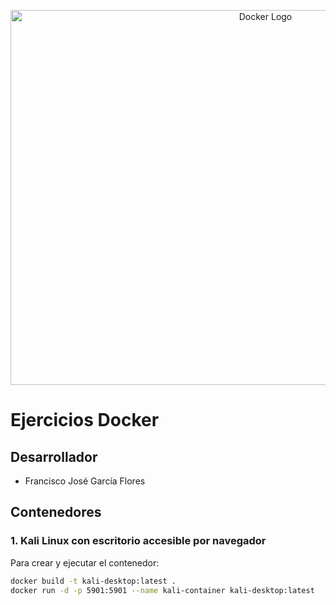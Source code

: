 <p align="center">
  <img src="https://1000logos.net/wp-content/uploads/2021/11/Docker-Logo-2013.png" width="800px" height="600" alt="Docker Logo">
</p>

# Ejercicios Docker

## Desarrollador
- Francisco José García Flores

## Contenedores

### 1. Kali Linux con escritorio accesible por navegador

Para crear y ejecutar el contenedor:

```bash
docker build -t kali-desktop:latest .
docker run -d -p 5901:5901 --name kali-container kali-desktop:latest
```


